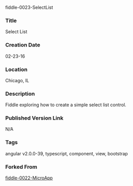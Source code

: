 fiddle-0023-SelectList

### Title

Select List


### Creation Date

02-23-16


### Location

Chicago, IL


### Description

Fiddle exploring how to create a simple select list control.


### Published Version Link

N/A


### Tags

angular v2.0.0-39, typescript, component, view, bootstrap



### Forked From

[fiddle-0022-MicroApp](../fiddle-0022-MicroApp)
